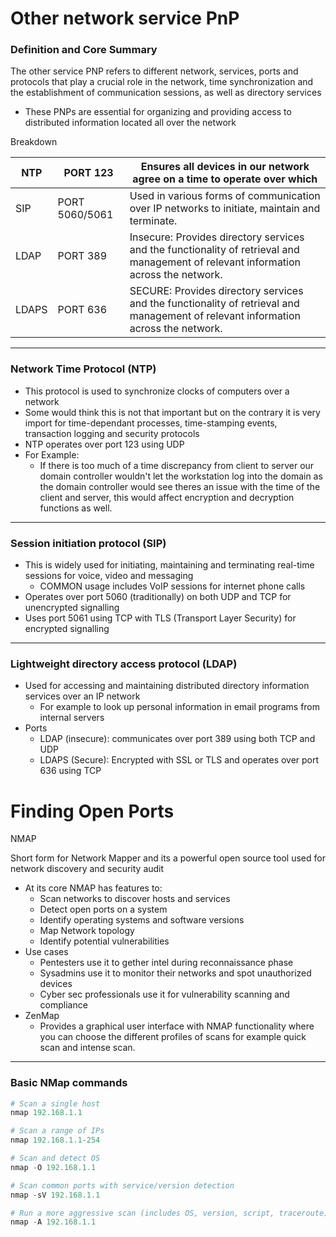 # Other network service PnP

### Definition and Core Summary

The other service PNP refers to different network, services, ports and protocols that play a crucial role in the network, time synchronization and the establishment of communication sessions, as well as directory services

- These PNPs are essential for organizing and providing access to distributed information located all over the network

Breakdown

| NTP | PORT 123 | Ensures all devices in our network agree on a time to operate over which |
| --- | --- | --- |
| SIP | PORT 5060/5061 | Used in various forms of communication over IP networks to initiate, maintain and terminate. |
| LDAP | PORT 389 | Insecure: Provides directory services and the functionality of retrieval and management of relevant information across the network. |
| LDAPS | PORT 636 | SECURE: Provides directory services and the functionality of retrieval and management of relevant information across the network. |

---

### Network Time Protocol (NTP)

- This protocol is used to synchronize clocks of computers over a network
- Some would think this is not that important but on the contrary it is very import for time-dependant processes, time-stamping events, transaction logging and security protocols
- NTP operates over port 123 using UDP
- For Example:
    - If there is too much of a time discrepancy from client to server our domain controller wouldn't let the workstation log into the domain as the domain controller would see theres an issue with the time of the client and server, this would affect encryption and decryption functions as well.

---

### Session initiation protocol (SIP)

- This is widely used for initiating, maintaining and terminating real-time sessions for voice, video and messaging
    - COMMON usage includes VoIP sessions for internet phone calls
- Operates over port 5060 (traditionally) on both UDP and TCP for unencrypted signalling
- Uses port 5061 using TCP with TLS (Transport Layer Security) for encrypted signalling

---

### Lightweight directory access protocol (LDAP)

- Used for accessing and maintaining distributed directory information services over an IP network
    - For example to look up personal information in email programs from internal servers
- Ports
    - LDAP (insecure): communicates over port 389 using both TCP and UDP
    - LDAPS (Secure): Encrypted with SSL or TLS and operates over port 636 using TCP

# Finding Open Ports

NMAP

Short form for Network Mapper and its a powerful open source tool used for network discovery and security audit

- At its core NMAP has features to:
    - Scan networks to discover hosts and services
    - Detect open ports on a system
    - Identify operating systems and software versions
    - Map Network topology
    - Identify potential vulnerabilities
- Use cases
    - Pentesters use it to gether intel during reconnaissance phase
    - Sysadmins use it to monitor their networks and spot unauthorized devices
    - Cyber sec professionals use it for vulnerability scanning and compliance
- ZenMap
    - Provides a graphical user interface with NMAP functionality where you can choose the different profiles of scans for example quick scan and intense scan.

---

### Basic NMap commands
```python
# Scan a single host
nmap 192.168.1.1

# Scan a range of IPs
nmap 192.168.1.1-254

# Scan and detect OS
nmap -O 192.168.1.1

# Scan common ports with service/version detection
nmap -sV 192.168.1.1

# Run a more aggressive scan (includes OS, version, script, traceroute)
nmap -A 192.168.1.1

```